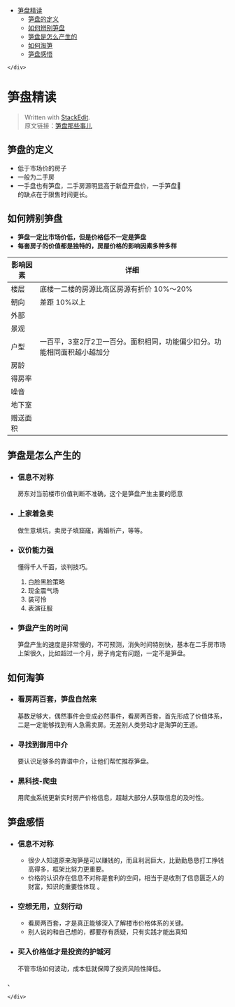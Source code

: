 <!DOCTYPE html>
<html>

<head>
  <meta charset="utf-8">
  <meta name="viewport" content="width=device-width, initial-scale=1.0">
  <title>笋盘</title>
  <link rel="stylesheet" href="https://stackedit.io/style.css" />
</head>

<body class="stackedit">
  <div class="stackedit__left">
    <div class="stackedit__toc">
      
<ul>
<li><a href="#笋盘精读">笋盘精读</a>
<ul>
<li><a href="#笋盘的定义">笋盘的定义</a></li>
<li><a href="#如何辨别笋盘">如何辨别笋盘</a></li>
<li><a href="#笋盘是怎么产生的">笋盘是怎么产生的</a></li>
<li><a href="#如何淘笋">如何淘笋</a></li>
<li><a href="#笋盘感悟">笋盘感悟</a></li>
</ul>
</li>
</ul>

    </div>
  </div>
  <div class="stackedit__right">
    <div class="stackedit__html">
      <h1 id="笋盘精读">笋盘精读</h1>
<blockquote>
<p>Written with <a href="https://stackedit.io/">StackEdit</a>.<br>
原文链接：<a href="https://mp.weixin.qq.com/s/NCqS9RIofnVKH22QGWBkug">笋盘那些事儿</a></p>
</blockquote>
<h2 id="笋盘的定义">笋盘的定义</h2>
<ul>
<li>低于市场价的房子</li>
<li>一般为二手房</li>
<li>一手盘也有笋盘，二手房源明显高于新盘开盘价，一手笋盘<br>
的缺点在于限售时间更长。</li>
</ul>
<h2 id="如何辨别笋盘">如何辨别笋盘</h2>
<ul>
<li><strong>笋盘一定比市场价低，但是价格低不一定是笋盘</strong></li>
<li><strong>每套房子的价值都是独特的，房屋价格的影响因素多种多样</strong></li>
</ul>

<table>
<thead>
<tr>
<th>影响因素</th>
<th>详细</th>
</tr>
</thead>
<tbody>
<tr>
<td>楼层</td>
<td>底楼一二楼的房源比高区房源有折价 10%～20%</td>
</tr>
<tr>
<td>朝向</td>
<td>差距 10%以上</td>
</tr>
<tr>
<td>外部</td>
<td></td>
</tr>
<tr>
<td>景观</td>
<td></td>
</tr>
<tr>
<td>户型</td>
<td>一百平，3室2厅2卫一百分。面积相同，功能偏少扣分。功能相同面积越小越加分</td>
</tr>
<tr>
<td>房龄</td>
<td></td>
</tr>
<tr>
<td>得房率</td>
<td></td>
</tr>
<tr>
<td>噪音</td>
<td></td>
</tr>
<tr>
<td>地下室</td>
<td></td>
</tr>
<tr>
<td>赠送面积</td>
<td></td>
</tr>
</tbody>
</table><h2 id="笋盘是怎么产生的">笋盘是怎么产生的</h2>
<ul>
<li>
<h3 id="信息不对称">信息不对称</h3>
<p>房东对当前楼市价值判断不准确，这个是笋盘产生主要的愿意</p>
</li>
<li>
<h3 id="上家着急卖">上家着急卖</h3>
<p>做生意填坑，卖房子填窟窿，离婚析产，等等。</p>
</li>
<li>
<h3 id="议价能力强">议价能力强</h3>
<p>懂得千人千面，谈判技巧。</p>
<ol>
<li>白脸黑脸策略</li>
<li>现金震气场</li>
<li>装可怜</li>
<li>表演征服</li>
</ol>
</li>
<li>
<h3 id="笋盘产生的时间">笋盘产生的时间</h3>
<p>笋盘产生的速度是非常慢的，不可预测，消失时间特别快，基本在二手房市场上架很久，比如超过一个月，房子肯定有问题，一定不是笋盘。</p>
</li>
</ul>
<h2 id="如何淘笋">如何淘笋</h2>
<ul>
<li>
<h3 id="看房两百套，笋盘自然来">看房两百套，笋盘自然来</h3>
基数足够大，偶然事件会变成必然事件，看房两百套，首先形成了价值体系，二是一定能够找到有人急需卖房。无差别人类劳动才是淘笋的王道。</li>
<li>
<h3 id="寻找到御用中介">寻找到御用中介</h3>
要认识足够多的靠谱中介，让他们帮忙推荐笋盘。</li>
<li>
<h3 id="黑科技-爬虫">黑科技-爬虫</h3>
用爬虫系统更新实时房产价格信息，超越大部分人获取信息的及时性。</li>
</ul>
<h2 id="笋盘感悟">笋盘感悟</h2>
<ul>
<li>
<h3 id="信息不对称-1">信息不对称</h3>
<ul>
<li>很少人知道原来淘笋是可以赚钱的，而且利润巨大，比勤勤恳恳打工挣钱高得多，框架比努力更重要。</li>
<li>价格的认识存在信息不对称是套利的空间，相当于是收割了信息匮乏人的财富，知识的重要性体现 。</li>
</ul>
</li>
<li>
<h3 id="空想无用，立刻行动">空想无用，立刻行动</h3>
<ul>
<li>看房两百套，才是真正能够深入了解楼市价格体系的关键。</li>
<li>别人说的和自己想的，都要存有质疑，只有实践才能出真知</li>
</ul>
</li>
<li>
<h3 id="买入价格低才是投资的护城河">买入价格低才是投资的护城河</h3>
不管市场如何波动，成本低就保障了投资风险性降低。</li>
</ul>
<p>、</p>

    </div>
  </div>
</body>

</html>
